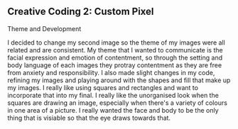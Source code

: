 ## Creative Coding 2: Custom Pixel

Theme and Development

I decided to change my second image so the theme of my images were all related and are consistent. My theme that I wanted to communicate is the facial expression and emotion of contentment, so through the setting and body language of each images they protray contentment as they are free from anxiety and responsibility. I also made slight changes in my code, refining my images and playing around with the shapes and fill that make up my images. I really like using squares and rectangles and want to incorporate that into my final. I really like the unorganised look when the squares are drawing an image, especially when there's a variety of colours in one area of a picture. I really wanted the face and body to be the only thing that is visiable so that the eye draws towards that.